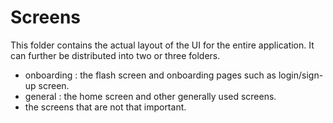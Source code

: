 # Screens

This folder contains the actual layout of the UI for the entire application. It can further be distributed into two or three folders.

-   onboarding : the flash screen and onboarding pages such as login/sign-up screen.
-   general : the home screen and other generally used screens.
-   the screens that are not that important.
